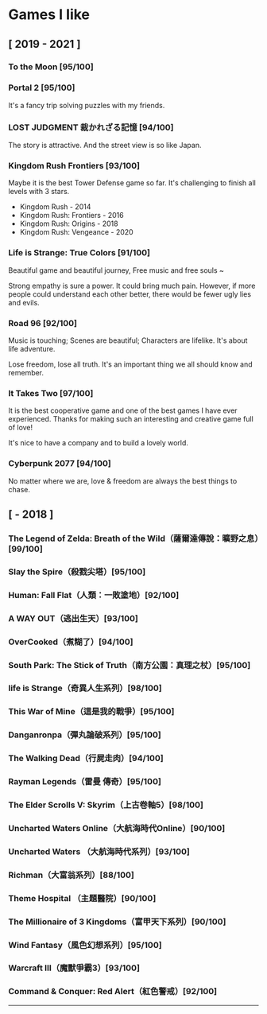 # Games I like

## \[ 2019 - 2021 ]

### To the Moon \[95/100]

### Portal 2 \[95/100]

It's a fancy trip solving puzzles with my friends.

### LOST JUDGMENT 裁かれざる記憶 \[94/100]

The story is attractive. And the street view is so like Japan.

### Kingdom Rush Frontiers \[93/100]

Maybe it is the best Tower Defense game so far. It's challenging to finish all levels with 3 stars.

* Kingdom Rush - 2014
* Kingdom Rush: Frontiers - 2016
* Kingdom Rush: Origins - 2018
* Kingdom Rush: Vengeance - 2020

### Life is Strange: True Colors \[91/100]

Beautiful game and beautiful journey, Free music and free souls \~

Strong empathy is sure a power. It could bring much pain. However, if more people could understand each other better, there would be fewer ugly lies and evils.

### Road 96 \[92/100]

Music is touching; Scenes are beautiful; Characters are lifelike. It's about life adventure.

Lose freedom, lose all truth. It's an important thing we all should know and remember.

### It Takes Two \[97/100]

It is the best cooperative game and one of the best games I have ever experienced. Thanks for making such an interesting and creative game full of love!

It's nice to have a company and to build a lovely world.

### Cyberpunk 2077 \[94/100]

No matter where we are, love & freedom are always the best things to chase.

## \[ - 2018 ]

### **The Legend of Zelda: Breath of the Wild（薩爾達傳說：曠野之息）\[99/100]**

### **Slay the Spire（殺戮尖塔）\[95/100]**

### **Human: Fall Flat（人類：一敗塗地）\[92/100]**

### **A WAY OUT（逃出生天）\[93/100]**

### **OverCooked（煮糊了）\[94/100]**

### **South Park: The Stick of Truth（南方公園：真理之杖）\[95/100]**

### **life is Strange（奇異人生系列）\[98/100]**

### **This War of Mine（這是我的戰爭）\[95/100]**

### **Danganronpa（彈丸論破系列）\[95/100]**

### **The Walking Dead（行屍走肉）\[94/100]**

### **Rayman Legends（雷曼 傳奇）\[95/100]**

### **The Elder Scrolls V: Skyrim（上古卷軸5）\[98/100]**

### **Uncharted Waters Online（大航海時代Online）\[90/100]**

### **Uncharted Waters （大航海時代系列）\[93/100]**

### **Richman（大富翁系列）\[88/100]**

### **Theme Hospital （主題醫院）\[90/100]**

### **The Millionaire of 3 Kingdoms（富甲天下系列）\[90/100]**

### **Wind Fantasy（風色幻想系列）\[95/100]**

### **Warcraft Ⅲ（魔獸爭霸3）\[93/100]**

### **Command & Conquer: Red Alert（紅色警戒）\[92/100]**

****

